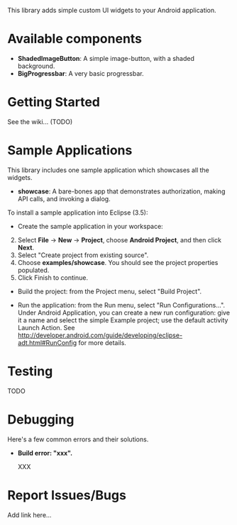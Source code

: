 This library adds simple custom UI widgets to your Android application.

Available components
====================

* __ShadedImageButton__: A simple image-button, with a shaded background.
* __BigProgressbar__: A very basic progressbar.

Getting Started
===============

See the wiki... (TODO)

Sample Applications
===============

This library includes one sample application which showcases all the widgets.

* __showcase__: A bare-bones app that demonstrates authorization, making API calls, and invoking a dialog.


To install a sample application into Eclipse (3.5):

* Create the sample application in your workspace:
2. Select __File__ -> __New__ -> __Project__, choose __Android Project__, and then click __Next__.
  3. Select "Create project from existing source".
  4. Choose __examples/showcase__. You should see the project properties populated.
  5. Click Finish to continue.

* Build the project: from the Project menu, select "Build Project".

* Run the application: from the Run menu, select "Run Configurations...".  Under Android Application, you can create a new run configuration: give it a name and select the simple Example project; use the default activity Launch Action.  See http://developer.android.com/guide/developing/eclipse-adt.html#RunConfig for more details.


Testing
===============

TODO

Debugging
==========

Here's a few common errors and their solutions.

* __Build error: "xxx".__

  XXX

Report Issues/Bugs
===============
Add link here...
